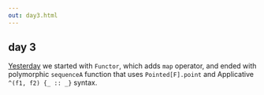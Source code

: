 ```yaml
---
out: day3.html
---
```


  [day2]: ./day2.html
  [moott]: http://learnyouahaskell.com/making-our-own-types-and-typeclasses

day 3
-----

[Yesterday][day2] we started with `Functor`, which adds `map` operator, and ended with polymorphic `sequenceA` function that uses `Pointed[F].point` and Applicative `^(f1, f2) {_ :: _}` syntax.
